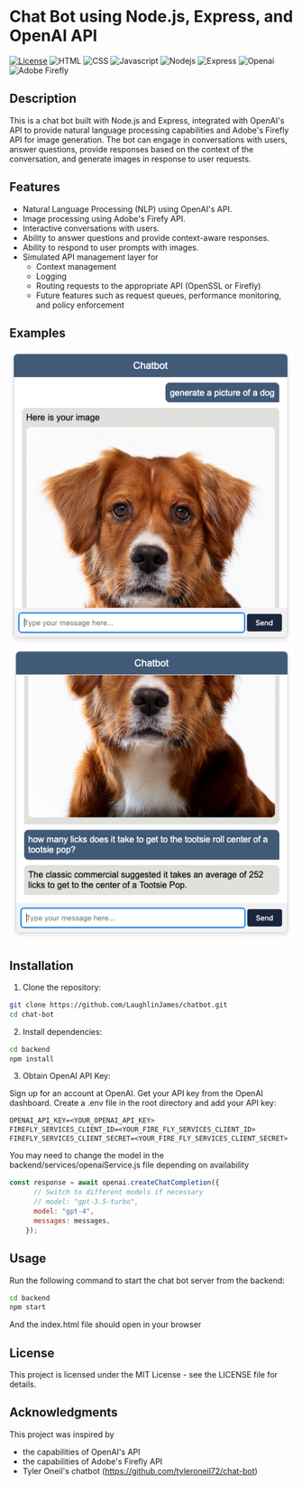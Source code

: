 # Chat Bot using Node.js, Express, and OpenAI API

[![License](https://img.shields.io/badge/License-MIT-blue.svg)](https://opensource.org/licenses/MIT)
![HTML](https://img.shields.io/badge/HTML-239120?style=for-the-badge&logo=html5&logoColor=white)
![CSS](https://img.shields.io/badge/CSS3-1572B6?style=for-the-badge&logo=css3&logoColor=white)
![Javascript](https://img.shields.io/badge/JavaScript-F7DF1E?style=for-the-badge&logo=javascript&logoColor=black)
![Nodejs](https://img.shields.io/badge/Node.js-43853D?style=for-the-badge&logo=node.js&logoColor=white)
![Express](https://img.shields.io/badge/Express.js-404D59?style=for-the-badge)
![Openai](https://img.shields.io/badge/Openai-404D59?style=for-the-badge)
![Adobe Firefly](https://img.shields.io/badge/Adobe-Firefly-FE0F00?logo=adobe&logoColor=white)

## Description

This is a chat bot built with Node.js and Express, integrated with OpenAI's API to provide natural language processing capabilities and Adobe's Firefly API for image generation. The bot can engage in conversations with users, answer questions, provide responses based on the context of the conversation, and generate images in response to user requests.

## Features

- Natural Language Processing (NLP) using OpenAI's API.
- Image processing using Adobe's Firefy API.
- Interactive conversations with users.
- Ability to answer questions and provide context-aware responses.
- Ability to respond to user prompts with images.
- Simulated API management layer for 
  - Context management
  - Logging
  - Routing requests to the appropriate API (OpenSSL or Firefly)
  - Future features such as request queues, performance monitoring, and policy enforcement


## Examples
![image](https://github.com/LaughlinJames/chatbot/blob/main/sample-images/Image%20Generation.png)
![image](https://github.com/LaughlinJames/chatbot/blob/main/sample-images/NLP%20Request.png)


## Installation

1. Clone the repository:

```bash
git clone https://github.com/LaughlinJames/chatbot.git
cd chat-bot
```

2. Install dependencies:

```bash
cd backend
npm install
```

3. Obtain OpenAI API Key:

Sign up for an account at OpenAI.
Get your API key from the OpenAI dashboard.
Create a .env file in the root directory and add your API key:
```dotenv
OPENAI_API_KEY=<YOUR_OPENAI_API_KEY>
FIREFLY_SERVICES_CLIENT_ID=<YOUR_FIRE_FLY_SERVICES_CLIENT_ID>
FIREFLY_SERVICES_CLIENT_SECRET=<YOUR_FIRE_FLY_SERVICES_CLIENT_SECRET>
```
You may need to change the model in the backend/services/openaiService.js file depending on availability
```javascript
const response = await openai.createChatCompletion({
      // Switch to different models if necessary
      // model: "gpt-3.5-turbo",
      model: "gpt-4",
      messages: messages,
    });
```


## Usage
Run the following command to start the chat bot server from the backend:
```bash
cd backend
npm start
```
And the index.html file should open in your browser


## License
This project is licensed under the MIT License - see the LICENSE file for details.

## Acknowledgments
This project was inspired by 
- the capabilities of OpenAI's API
- the capabilities of Adobe's Firefly API
- Tyler Oneil's chatbot (https://github.com/tyleroneil72/chat-bot)


